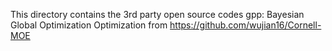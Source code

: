 This directory contains the 3rd party open source codes
gpp: Bayesian Global Optimization Optimization from https://github.com/wujian16/Cornell-MOE
